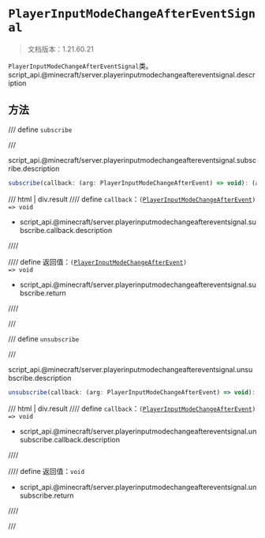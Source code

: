 # `PlayerInputModeChangeAfterEventSignal`

> 文档版本：1.21.60.21

`PlayerInputModeChangeAfterEventSignal`类。script_api.@minecraft/server.playerinputmodechangeaftereventsignal.description

## 方法

/// define
`subscribe`


///

script_api.@minecraft/server.playerinputmodechangeaftereventsignal.subscribe.description

```js
subscribe(callback: (arg: PlayerInputModeChangeAfterEvent) => void): (arg: PlayerInputModeChangeAfterEvent) => void
```

/// html | div.result
//// define
`callback`：<code>(<a href="../playerinputmodechangeafterevent/">PlayerInputModeChangeAfterEvent</a>) =&gt; void</code>

- script_api.@minecraft/server.playerinputmodechangeaftereventsignal.subscribe.callback.description


////

//// define
返回值：<code>(<a href="../playerinputmodechangeafterevent/">PlayerInputModeChangeAfterEvent</a>) =&gt; void</code>

- script_api.@minecraft/server.playerinputmodechangeaftereventsignal.subscribe.return


////

///


/// define
`unsubscribe`


///

script_api.@minecraft/server.playerinputmodechangeaftereventsignal.unsubscribe.description

```js
unsubscribe(callback: (arg: PlayerInputModeChangeAfterEvent) => void): void
```

/// html | div.result
//// define
`callback`：<code>(<a href="../playerinputmodechangeafterevent/">PlayerInputModeChangeAfterEvent</a>) =&gt; void</code>

- script_api.@minecraft/server.playerinputmodechangeaftereventsignal.unsubscribe.callback.description


////

//// define
返回值：`void`

- script_api.@minecraft/server.playerinputmodechangeaftereventsignal.unsubscribe.return


////

///

